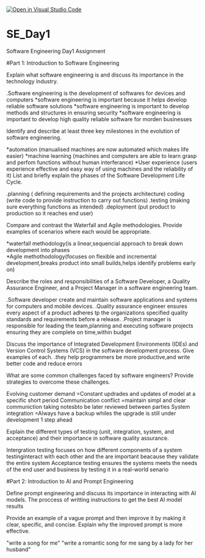 [![Open in Visual Studio Code](https://classroom.github.com/assets/open-in-vscode-2e0aaae1b6195c2367325f4f02e2d04e9abb55f0b24a779b69b11b9e10269abc.svg)](https://classroom.github.com/online_ide?assignment_repo_id=18516853&assignment_repo_type=AssignmentRepo)
# SE_Day1
Software Engineering Day1 Assignment

#Part 1: Introduction to Software Engineering

Explain what software engineering is and discuss its importance in the technology industry.

.Software engineering is the development of softwares for devices and computers
*software engineering is important because it helps develop reliable software solutions 
*software engineering is important to develop methods and structures in ensuring security
*software engineering is important to develop high quality reliable software for morden businesses

Identify and describe at least three key milestones in the evolution of software engineering.

*automation (manualised machines are now automated which makes life easier)
*machine learning (machines and computers are able to learn grasp and perfom functions without human interferance)
*User experience (users experience effective and easy way of using machines and the reliability of it)
List and briefly explain the phases of the Software Development Life Cycle.

.planning ( defining requirements and the projects architecture)
coding (write code to provide instruction to carry out functions)
.testing (making sure everything functions as intended)
.deployment (put product to production so it reaches end user)

Compare and contrast the Waterfall and Agile methodologies. Provide examples of scenarios where each would be appropriate.

*waterfall methodology(is a linear,sequencial approach to break down development into phases  
*Agile methothodology(focuses on flexible and incremental development,breaks product into small builds,helps identify problems early on)

Describe the roles and responsibilities of a Software Developer, a Quality Assurance Engineer, and a Project Manager in a software engineering team.

.Software developer create and maintain software applications and systems for computers and mobile devices.
.Quality assurance engineer ensures every aspect of a product adheres tp the organizations specified quality standards and requirements before a release.
.Project manager is responsible for leading the team,planning and executing software projects ensuring they are complete on time,within budget

Discuss the importance of Integrated Development Environments (IDEs) and Version Control Systems (VCS) in the software development process. Give examples of each.
.they help programmers be more productive,and write better code and reduce errors 

What are some common challenges faced by software engineers? Provide strategies to overcome these challenges.

Evolving customer demand =Constant updrades and updates of model at a specific short period 
Communication conflict =maintain simpl and clear communiction taking notesbto be later reviewed between parties 
System integration =Always have a backup whiles the upgrade is still under development 1 step ahead 

Explain the different types of testing (unit, integration, system, and acceptance) and their importance in software quality assurance.

Intergration testing focuses on how different components of a system testinginteract with each other and the are important beacause they validate the entire system 
Acceptance testing ensures the systems meets the needs of the end user and business by testing it in a real-world senario 

#Part 2: Introduction to AI and Prompt Engineering


Define prompt engineering and discuss its importance in interacting with AI models.
The proccess of writting instructions to get the best AI model results 

Provide an example of a vague prompt and then improve it by making it clear, specific, and concise. Explain why the improved prompt is more effective.

"write a song for me"
"write a romantic song for me sang by a lady for her husband"
